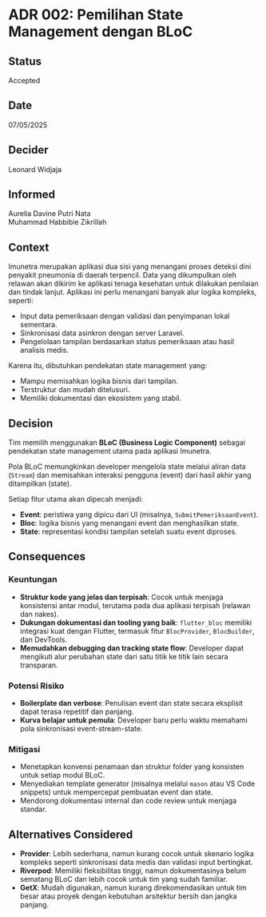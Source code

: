 # ADR 002: Pemilihan State Management dengan BLoC

## Status
Accepted

## Date
07/05/2025

## Decider 
Leonard Widjaja

## Informed
Aurelia Davine Putri Nata  
Muhammad Habbibie Zikrillah  

## Context

Imunetra merupakan aplikasi dua sisi yang menangani proses deteksi dini penyakit pneumonia di daerah terpencil. Data yang dikumpulkan oleh relawan akan dikirim ke aplikasi tenaga kesehatan untuk dilakukan penilaian dan tindak lanjut. Aplikasi ini perlu menangani banyak alur logika kompleks, seperti:

- Input data pemeriksaan dengan validasi dan penyimpanan lokal sementara.
- Sinkronisasi data asinkron dengan server Laravel.
- Pengelolaan tampilan berdasarkan status pemeriksaan atau hasil analisis medis.

Karena itu, dibutuhkan pendekatan state management yang:

- Mampu memisahkan logika bisnis dari tampilan.
- Terstruktur dan mudah ditelusuri.
- Memiliki dokumentasi dan ekosistem yang stabil.

## Decision

Tim memilih menggunakan **BLoC (Business Logic Component)** sebagai pendekatan state management utama pada aplikasi Imunetra.  

Pola BLoC memungkinkan developer mengelola state melalui aliran data (`Stream`) dan memisahkan interaksi pengguna (event) dari hasil akhir yang ditampilkan (state).  

Setiap fitur utama akan dipecah menjadi:  
- **Event**: peristiwa yang dipicu dari UI (misalnya, `SubmitPemeriksaanEvent`).  
- **Bloc**: logika bisnis yang menangani event dan menghasilkan state.  
- **State**: representasi kondisi tampilan setelah suatu event diproses.

## Consequences

### Keuntungan

- **Struktur kode yang jelas dan terpisah**: Cocok untuk menjaga konsistensi antar modul, terutama pada dua aplikasi terpisah (relawan dan nakes).
- **Dukungan dokumentasi dan tooling yang baik**: `flutter_bloc` memiliki integrasi kuat dengan Flutter, termasuk fitur `BlocProvider`, `BlocBuilder`, dan DevTools.
- **Memudahkan debugging dan tracking state flow**: Developer dapat mengikuti alur perubahan state dari satu titik ke titik lain secara transparan.

### Potensi Risiko

- **Boilerplate dan verbose**: Penulisan event dan state secara eksplisit dapat terasa repetitif dan panjang.
- **Kurva belajar untuk pemula**: Developer baru perlu waktu memahami pola sinkronisasi event-stream-state.

### Mitigasi

- Menetapkan konvensi penamaan dan struktur folder yang konsisten untuk setiap modul BLoC.
- Menyediakan template generator (misalnya melalui `mason` atau VS Code snippets) untuk mempercepat pembuatan event dan state.
- Mendorong dokumentasi internal dan code review untuk menjaga standar.

## Alternatives Considered

- **Provider**: Lebih sederhana, namun kurang cocok untuk skenario logika kompleks seperti sinkronisasi data medis dan validasi input bertingkat.
- **Riverpod**: Memiliki fleksibilitas tinggi, namun dokumentasinya belum sematang BLoC dan lebih cocok untuk tim yang sudah familiar.
- **GetX**: Mudah digunakan, namun kurang direkomendasikan untuk tim besar atau proyek dengan kebutuhan arsitektur bersih dan jangka panjang.
